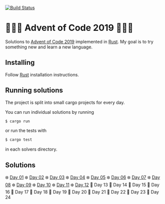 [![Build Status](https://travis-ci.org/Cadiac/adventofcode.svg?branch=2019)](https://travis-ci.org/Cadiac/adventofcode)

# 🎄🎄🎄 Advent of Code 2019 🎄🎄🎄  

Solutions to [Advent of Code 2019](https://adventofcode.com/) implemented in [Rust](https://www.rust-lang.org).
My goal is to try something new and learn a new language.

## Installing

Follow [Rust](https://www.rust-lang.org/en-US/install.html) installation instructions.

## Running solutions

The project is split into small cargo projects for every day.

You can run individual solutions by running

```bash
$ cargo run
```

or run the tests with

```bash
$ cargo test
```

in each solvers directory.

## Solutions

❄️ [Day 01](day01/src/main.rs)
❄️ [Day 02](day02/src/main.rs)
❄️ [Day 03](day03/src/main.rs)
❄️ [Day 04](day04/src/main.rs)
❄️ [Day 05](day05/src/main.rs)
❄️ [Day 06](day06/src/main.rs)
❄️ [Day 07](day07/src/main.rs)
❄️ [Day 08](day08/src/main.rs)
❄️ [Day 09](day09/src/main.rs)
❄️ [Day 10](day10/src/main.rs)
❄️ [Day 11](day11/src/main.rs)
❄️ [Day 12](day12/src/main.rs)
🎁 Day 13
🎁 Day 14
🎁 Day 15
🎁 Day 16
🎁 Day 17
🎁 Day 18
🎁 Day 19
🎁 Day 20
🎁 Day 21
🎁 Day 22
🎁 Day 23
🎁 Day 24
